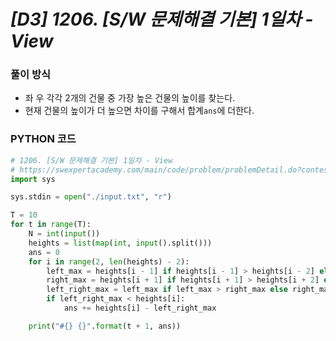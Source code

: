 # *[D3] 1206. [S/W 문제해결 기본] 1일차 - View*

### 풀이 방식

- 좌 우 각각 2개의 건물 중 가장 높은 건물의 높이를 찾는다.
- 현재 건물의 높이가 더 높으면 차이를 구해서 합계`ans`에 더한다.

 

### PYTHON 코드

```python
# 1206. [S/W 문제해결 기본] 1일차 - View
# https://swexpertacademy.com/main/code/problem/problemDetail.do?contestProbId=AV134DPqAA8CFAYh&categoryId=AV134DPqAA8CFAYh&categoryType=CODE&problemTitle=view&orderBy=FIRST_REG_DATETIME&selectCodeLang=ALL&select-1=&pageSize=10&pageIndex=1
import sys

sys.stdin = open("./input.txt", "r")

T = 10
for t in range(T):
    N = int(input())
    heights = list(map(int, input().split()))
    ans = 0
    for i in range(2, len(heights) - 2):
        left_max = heights[i - 1] if heights[i - 1] > heights[i - 2] else heights[i - 2]  # 왼쪽 2개 건물 중 높은 건물 높이
        right_max = heights[i + 1] if heights[i + 1] > heights[i + 2] else heights[i + 2]  # 오른쪽 2개 건물 중 높은 건물 높이
        left_right_max = left_max if left_max > right_max else right_max  # 좌우 각각 2개 건물 중 가장 높은 건물 높이
        if left_right_max < heights[i]:
            ans += heights[i] - left_right_max

    print("#{} {}".format(t + 1, ans))

```

